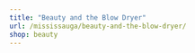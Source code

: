 ```yaml
---
title: "Beauty and the Blow Dryer"
url: /mississauga/beauty-and-the-blow-dryer/
shop: beauty
---
```

